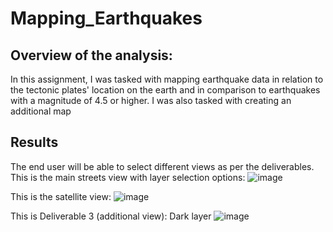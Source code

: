 # Mapping_Earthquakes

## Overview of the analysis:
In this assignment, I was tasked with mapping earthquake data in relation to the tectonic plates' location on the earth and in comparison to earthquakes with a magnitude of 4.5 or higher.  I was also tasked with creating an additional map

## Results
The end user will be able to select different views as per the deliverables.  This is the main streets view with layer selection options:
![image](https://user-images.githubusercontent.com/100737452/172072840-9139b1ef-ebb4-4ca6-9f22-4b1497dd0801.png)

This is the satellite view:
![image](https://user-images.githubusercontent.com/100737452/172072777-0070a90d-0766-4666-a9d6-f90c53b0e8be.png)

This is Deliverable 3 (additional view): Dark layer
![image](https://user-images.githubusercontent.com/100737452/172072782-4e756940-8af4-412c-9619-7ada9d8a4396.png)


